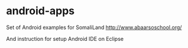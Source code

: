 # android-apps

Set of Android examples for SomaliLand http://www.abaarsoschool.org/

And instruction for setup Android IDE on Eclipse
